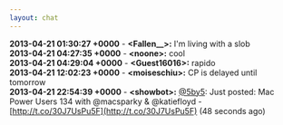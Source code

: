 ```yaml
---
layout: chat
---
```

**2013-04-21 01:30:27 +0000** - **&lt;Fallen__&gt;:** I&apos;m living with a slob  
**2013-04-21 04:27:35 +0000** - **&lt;noone&gt;:** cool  
**2013-04-21 04:29:04 +0000** - **&lt;Guest16016&gt;:** rapido  
**2013-04-21 12:02:23 +0000** - **&lt;moiseschiu&gt;:** CP is delayed until tomorrow  
**2013-04-21 22:54:39 +0000** - **&lt;showbot&gt;:** [@5by5](http://twitter.com/5by5): Just posted: Mac Power Users 134 with @macsparky &amp; @katiefloyd - [http://t.co/30J7UsPu5F](http://t.co/30J7UsPu5F) (48 seconds ago)  
